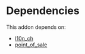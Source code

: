 # Dependencies

This addon depends on:

- [l10n_ch](../../../../odoo-bringout-oca-ocb-l10n_ch)
- [point_of_sale](../../../../../oca-ocb-sale/odoo-bringout-oca-ocb-point_of_sale)

